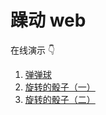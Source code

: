 # 躁动 web

在线演示 👇

1. [弹弹球](http://cuihaojie.top/magic-web/1-%E5%BC%B9%E5%BC%B9%E7%90%83/)
2. [旋转的骰子（一）](http://cuihaojie.top/magic-web/2-%E6%97%8B%E8%BD%AC%E7%9A%84%E9%AA%B0%E5%AD%90%EF%BC%88%E4%B8%80%EF%BC%89/)
3. [旋转的骰子（二）](http://cuihaojie.top/magic-web/3-%E6%97%8B%E8%BD%AC%E7%9A%84%E9%AA%B0%E5%AD%90%EF%BC%88%E4%BA%8C%EF%BC%89/)
